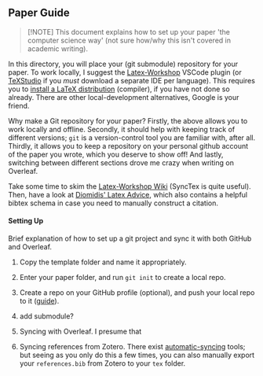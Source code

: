 ## Paper Guide

> [!NOTE] This document explains how to set up your paper 'the computer science way' (not sure how/why this isn't covered in academic writing). 


In this directory, you will place your (git submodule) repository for your paper. To work locally, I suggest the [Latex-Workshop](https://marketplace.visualstudio.com/items?itemName=James-Yu.latex-workshop) VSCode plugin (or [TeXStudio](https://www.texstudio.org/) if you *must* download a separate IDE per language). This requires you to [install a LaTeX distribution](https://www.tug.org/texlive/) (compiler), if you have not done so already. There are other local-development alternatives, Google is your friend. 

Why make a Git repository for your paper? Firstly, the above allows you to work locally and offline. Secondly, it should help with keeping track of different versions; `git` is a version-control tool you are familiar with, after all. Thirdly, it allows you to keep a repository on your personal github account of the paper you wrote, which you deserve to show off! And lastly, switching between different sections drove me crazy when writing on Overleaf. 

Take some time to skim the [Latex-Workshop Wiki](https://github.com/James-Yu/LaTeX-Workshop/wiki/Install) (SyncTex is quite useful). Then, have a look at [Diomidis' Latex Advice](https://github.com/dspinellis/latex-advice/tree/master), which also contains a helpful bibtex schema in case you need to manually construct a citation. 


#### Setting Up 
Brief explanation of how to set up a git project and sync it with both GitHub and Overleaf. 

1. Copy the template folder and name it appropriately. 
2. Enter your paper folder, and run `git init` to create a local repo. 
3. Create a repo on your GitHub profile (optional), and push your local repo to it ([guide](https://docs.github.com/en/migrations/importing-source-code/using-the-command-line-to-import-source-code/adding-locally-hosted-code-to-github#adding-a-local-repository-to-github-using-git)). 

4. add submodule? 

5. Syncing with Overleaf. I presume that 
6. Syncing references from Zotero. There exist [automatic-syncing](https://retorque.re/zotero-better-bibtex/index.html) tools; but seeing as you only do this a few times, you can also manually export your `references.bib` from Zotero to your `tex` folder. 
